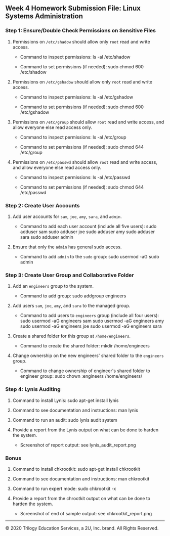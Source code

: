 ## Week 4 Homework Submission File: Linux Systems Administration

### Step 1: Ensure/Double Check Permissions on Sensitive Files

1. Permissions on `/etc/shadow` should allow only `root` read and write access.

    - Command to inspect permissions:	ls -al /etc/shadow

    - Command to set permissions (if needed):	sudo chmod 600 /etc/shadow

2. Permissions on `/etc/gshadow` should allow only `root` read and write access.

    - Command to inspect permissions:	ls -al /etc/gshadow

    - Command to set permissions (if needed):	sudo chmod 600 /etc/gshadow

3. Permissions on `/etc/group` should allow `root` read and write access, and allow everyone else read access only.

    - Command to inspect permissions:	ls -al /etc/group

    - Command to set permissions (if needed):	sudo chmod 644 /etc/group

4. Permissions on `/etc/passwd` should allow `root` read and write access, and allow everyone else read access only.

    - Command to inspect permissions:	ls -al /etc/passwd

    - Command to set permissions (if needed):	sudo chmod 644 /etc/passwd

### Step 2: Create User Accounts

1. Add user accounts for `sam`, `joe`, `amy`, `sara`, and `admin`.

    - Command to add each user account (include all five users): 
		sudo adduser sam
		sudo adduser joe
		sudo adduser amy
		sudo adduser sara
		sudo adduser admin

2. Ensure that only the `admin` has general sudo access.

    - Command to add `admin` to the `sudo` group:	sudo usermod -aG sudo admin

### Step 3: Create User Group and Collaborative Folder

1. Add an `engineers` group to the system.

    - Command to add group:	sudo addgroup engineers

2. Add users `sam`, `joe`, `amy`, and `sara` to the managed group.

    - Command to add users to `engineers` group (include all four users):
		sudo usermod -aG engineers sam
		sudo usermod -aG engineers amy
		sudo usermod -aG engineers joe
		sudo usermod -aG engineers sara

3. Create a shared folder for this group at `/home/engineers`.

    - Command to create the shared folder:	mkdir /home/engineers

4. Change ownership on the new engineers' shared folder to the `engineers` group.

    - Command to change ownership of engineer's shared folder to engineer group: sudo chown :engineers /home/engineers/

### Step 4: Lynis Auditing

1. Command to install Lynis:	sudo apt-get install lynis

2. Command to see documentation and instructions:	man lynis

3. Command to run an audit:	sudo lynis audit system

4. Provide a report from the Lynis output on what can be done to harden the system.

    - Screenshot of report output: see lynis_audit_report.png


### Bonus
1. Command to install chkrootkit:	sudo apt-get install chkrootkit

2. Command to see documentation and instructions:	man chkrootkit

3. Command to run expert mode:	 sudo chkrootkit -x

4. Provide a report from the chrootkit output on what can be done to harden the system.
    - Screenshot of end of sample output: see chkrootkit_report.png

---
© 2020 Trilogy Education Services, a 2U, Inc. brand. All Rights Reserved.
